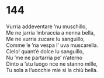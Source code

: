 # 144
  
Vurria addeventare ’nu muschillo,  
Me ne jarria ’mbraccia a nenna bella,  
Me ne vurria zucare lu sanguillo,  
Comme ’e ’na vespa l’ uva muscarella.  
Cielo! quant’è dolce lu sanguillo,  
Nu ’me ne partarria pe’ n’aterno  
Dinto a ’stu luogo nce ne stanno mille,  
Tu sola a l’uocchie mie si la chiù bella.
